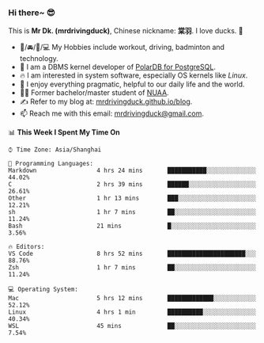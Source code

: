 ### Hi there~ 😎

This is **Mr Dk. (mrdrivingduck)**, Chinese nickname: **棠羽**. I love ducks. 🦆

- 💪/🚘/🏸/💻 My Hobbies include workout, driving, badminton and technology.
- 🍊 I am a DBMS kernel developer of [PolarDB for PostgreSQL](https://github.com/ApsaraDB/PolarDB-for-PostgreSQL).
- 🔥 I am interested in system software, especially OS kernels like *Linux*.
- 🔧 I enjoy everything pragmatic, helpful to our daily life and the world.
- 👨‍🎓 Former bachelor/master student of [NUAA](https://en.wikipedia.org/wiki/Nanjing_University_of_Aeronautics_and_Astronautics).
- ✍ Refer to my blog at: [mrdrivingduck.github.io/blog](https://www.mrdrivingduck.cn/blog/#/).
- 📫 Reach me with this email: [mrdrivingduck@gmail.com](mailto:mrdrivingduck@gmail.com).

<!--START_SECTION:waka-->
📊 **This Week I Spent My Time On** 

```text
⌚︎ Time Zone: Asia/Shanghai

💬 Programming Languages: 
Markdown                 4 hrs 24 mins       ███████████░░░░░░░░░░░░░░   44.02% 
C                        2 hrs 39 mins       ██████░░░░░░░░░░░░░░░░░░░   26.61% 
Other                    1 hr 13 mins        ███░░░░░░░░░░░░░░░░░░░░░░   12.21% 
sh                       1 hr 7 mins         ██░░░░░░░░░░░░░░░░░░░░░░░   11.24% 
Bash                     21 mins             █░░░░░░░░░░░░░░░░░░░░░░░░   3.56%

🔥 Editors: 
VS Code                  8 hrs 52 mins       ██████████████████████░░░   88.76% 
Zsh                      1 hr 7 mins         ██░░░░░░░░░░░░░░░░░░░░░░░   11.24%

💻 Operating System: 
Mac                      5 hrs 12 mins       █████████████░░░░░░░░░░░░   52.12% 
Linux                    4 hrs 1 min         ██████████░░░░░░░░░░░░░░░   40.34% 
WSL                      45 mins             ██░░░░░░░░░░░░░░░░░░░░░░░   7.54%

```


<!--END_SECTION:waka-->

<!-- ![Mr Dk.'s GitHub Stats](https://github-readme-stats.vercel.app/api?username=mrdrivingduck&count_private&show_icons=true&theme=buefy) -->

<!-- ![Most Used Languages](https://github-readme-stats.vercel.app/api/top-langs/?username=mrdrivingduck&exclude_repo=mips32-CPU,snort-tcp-socket&theme=buefy&layout=compact&langs_count=10) -->


<!--
**mrdrivingduck/mrdrivingduck** is a ✨ _special_ ✨ repository because its `README.md` (this file) appears on your GitHub profile.

Here are some ideas to get you started:

- 🔭 I’m currently working on ...
- 🌱 I’m currently learning ...
- 👯 I’m looking to collaborate on ...
- 🤔 I’m looking for help with ...
- 💬 Ask me about ...
- 📫 How to reach me: ...
- 😄 Pronouns: ...
- ⚡ Fun fact: ...
-->
